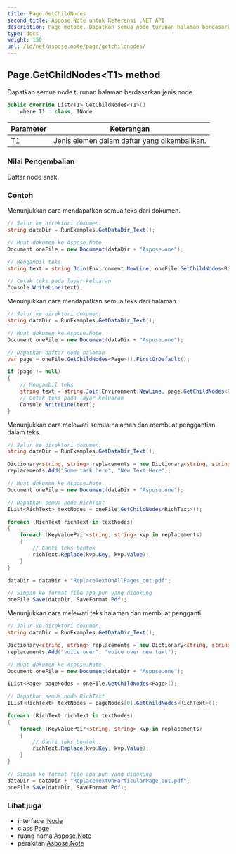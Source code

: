 ```yaml
---
title: Page.GetChildNodes
second_title: Aspose.Note untuk Referensi .NET API
description: Page metode. Dapatkan semua node turunan halaman berdasarkan jenis node.
type: docs
weight: 150
url: /id/net/aspose.note/page/getchildnodes/
---
```

## Page.GetChildNodes&lt;T1&gt; method

Dapatkan semua node turunan halaman berdasarkan jenis node.

```csharp
public override List<T1> GetChildNodes<T1>()
    where T1 : class, INode
```

| Parameter | Keterangan |
| --- | --- |
| T1 | Jenis elemen dalam daftar yang dikembalikan. |

### Nilai Pengembalian

Daftar node anak.

### Contoh

Menunjukkan cara mendapatkan semua teks dari dokumen.

```csharp
// Jalur ke direktori dokumen.
string dataDir = RunExamples.GetDataDir_Text();

// Muat dokumen ke Aspose.Note.
Document oneFile = new Document(dataDir + "Aspose.one");

// Mengambil teks
string text = string.Join(Environment.NewLine, oneFile.GetChildNodes<RichText>().Select(e => e.Text)) + Environment.NewLine;

// Cetak teks pada layar keluaran
Console.WriteLine(text);
```

Menunjukkan cara mendapatkan semua teks dari halaman.

```csharp
// Jalur ke direktori dokumen.
string dataDir = RunExamples.GetDataDir_Text();

// Muat dokumen ke Aspose.Note.
Document oneFile = new Document(dataDir + "Aspose.one");

// Dapatkan daftar node halaman
var page = oneFile.GetChildNodes<Page>().FirstOrDefault();

if (page != null)
{
    // Mengambil teks
    string text = string.Join(Environment.NewLine, page.GetChildNodes<RichText>().Select(e => e.Text)) + Environment.NewLine;
    // Cetak teks pada layar keluaran
    Console.WriteLine(text);
}
```

Menunjukkan cara melewati semua halaman dan membuat penggantian dalam teks.

```csharp
// Jalur ke direktori dokumen.
string dataDir = RunExamples.GetDataDir_Text();

Dictionary<string, string> replacements = new Dictionary<string, string>();
replacements.Add("Some task here", "New Text Here");

// Muat dokumen ke Aspose.Note.
Document oneFile = new Document(dataDir + "Aspose.one");

// Dapatkan semua node RichText
IList<RichText> textNodes = oneFile.GetChildNodes<RichText>();

foreach (RichText richText in textNodes)
{
    foreach (KeyValuePair<string, string> kvp in replacements)
    {
        // Ganti teks bentuk
        richText.Replace(kvp.Key, kvp.Value);
    }
}

dataDir = dataDir + "ReplaceTextOnAllPages_out.pdf";

// Simpan ke format file apa pun yang didukung
oneFile.Save(dataDir, SaveFormat.Pdf);
```

Menunjukkan cara melewati teks halaman dan membuat pengganti.

```csharp
// Jalur ke direktori dokumen.
string dataDir = RunExamples.GetDataDir_Text();

Dictionary<string, string> replacements = new Dictionary<string, string>();
replacements.Add("voice over", "voice over new text");

// Muat dokumen ke Aspose.Note.
Document oneFile = new Document(dataDir + "Aspose.one");

IList<Page> pageNodes = oneFile.GetChildNodes<Page>();

// Dapatkan semua node RichText
IList<RichText> textNodes = pageNodes[0].GetChildNodes<RichText>();

foreach (RichText richText in textNodes)
{
    foreach (KeyValuePair<string, string> kvp in replacements)
    {
        // Ganti teks bentuk
        richText.Replace(kvp.Key, kvp.Value);
    }
}

// Simpan ke format file apa pun yang didukung
dataDir = dataDir + "ReplaceTextOnParticularPage_out.pdf";
oneFile.Save(dataDir, SaveFormat.Pdf);
```

### Lihat juga

* interface [INode](../../inode/)
* class [Page](../)
* ruang nama [Aspose.Note](../../page/)
* perakitan [Aspose.Note](../../../)


